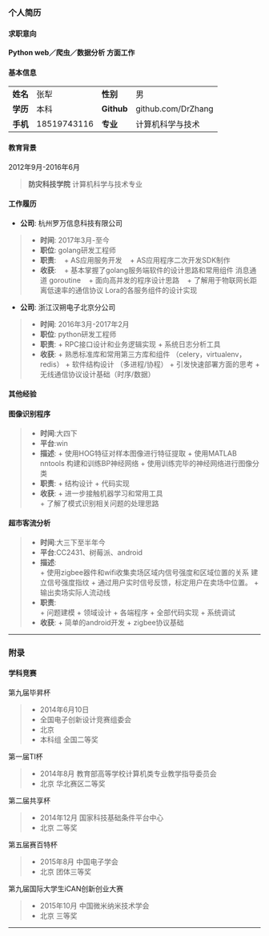 ### 个人简历

#### 求职意向

**Python web／爬虫／数据分析 方面工作**

#### 基本信息

|||||
|:---|:---|:---|:---|
|**姓名**|张犁|**性别**|男|
|**学历**|本科|**Github**|github.com/DrZhang|
|**手机**|18519743116|**专业**|计算机科学与技术|


#### 教育背景

2012年9月-2016年6月
> **防灾科技学院** 计算机科学与技术专业

#### 工作履历

- **公司**: 杭州罗万信息科技有限公司
> - **时间**: 2017年3月-至今
> - **职位**: golang研发工程师
> - **职责**: 
    + AS应用服务开发
    + AS应用程序二次开发SDK制作
> - **收获**: 
    + 基本掌握了golang服务端软件的设计思路和常用组件 消息通道 goroutine
    + 面向高并发的程序设计思路
    + 了解用于物联网长距离低速率的通信协议 Lora的各服务组件的设计实现

- **公司**: 浙江汉朔电子北京分公司
> - **时间**: 2016年3月-2017年2月
> - **职位**: python研发工程师
> - **职责**: 
    + RPC接口设计和业务逻辑实现
    + 系统日志分析工具
> - **收获**: 
    + 熟悉标准库和常用第三方库和组件 （celery，virtualenv，redis）
    + 软件结构设计 （多进程/协程）
    + 引发快速部署方面的思考
    + 无线通信协议设计基础（时序/数据）

#### 其他经验
#### 图像识别程序

> - **时间**:大四下
> - **平台**:win
> - **描述**:
    + 使用HOG特征对样本图像进行特征提取
    + 使用MATLAB nntools 构建和训练BP神经网络
    + 使用训练完毕的神经网络进行图像分类
> - **职责**:
    + 结构设计
    + 代码实现
> - **收获**:
    + 进一步接触机器学习和常用工具        
    + 了解了模式识别相关问题的处理思路

#### 超市客流分析

> - **时间**:大三下至半年今
> - **平台**:CC2431、树莓派、android
> - **描述**:        
    + 使用zigbee器件和wifi收集卖场区域内信号强度和区域位置的关系 建立信号强度指纹
    + 通过用户实时信号反馈，标定用户在卖场中位置。
    + 输出卖场实际人流动线
> - **职责**:        
    + 问题建模
    + 领域设计
    + 各端程序
    + 全部代码实现
    + 系统调试        
> - **收获**:
    + 简单的android开发
    + zigbee协议基础

--------

### 附录

#### 学科竞赛

第九届毕昇杯
> - 2014年6月10日
> - 全国电子创新设计竞赛组委会 
> - 北京
> - 本科组 全国二等奖

第一届TI杯
> - 2014年8月 教育部高等学校计算机类专业教学指导委员会 
> - 北京 华北赛区二等奖

第二届共享杯
> - 2014年12月 国家科技基础条件平台中心 
> - 北京 二等奖

第五届赛百特杯
> - 2015年8月 中国电子学会
> - 北京 团体三等奖

第九届国际大学生iCAN创新创业大赛
> - 2015年10月 中国微米纳米技术学会 
> - 北京 三等奖

-------
